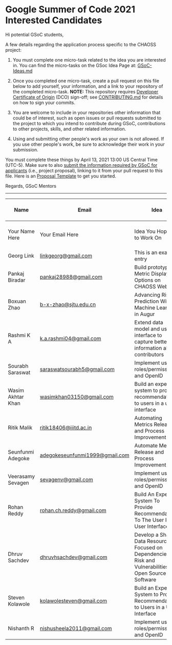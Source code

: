 # Google Summer of Code 2021 Interested Candidates

Hi potential GSoC students,

A few details regarding the application process specific to the CHAOSS project:

1) You must complete one micro-task related to the idea you are interested in. You can find the micro-tasks on the GSoc Idea Page at: [GSoC-Ideas.md](./GSoC-Ideas.md)

2) Once you completed one micro-task, create a pull request on this file below to add yourself, your information, and a link to your repository of the completed micro-task. **NOTE:** This repository requires [Developer Certificate of Origin](https://developercertificate.org/) (DCO) sign-off; see [CONTRIBUTING.md](https://github.com/chaoss/governance/blob/master/CONTRIBUTING.md#code-or-document-change-contributions-github-interface) for details on how to sign your commits.

3) You are welcome to include in your repositories other information that could be of interest, such as open issues or pull requests submitted to the project to which you intend to contribute during GSoC, contributions to other projects, skills, and other related information.

4) Using and submitting other people's work as your own is not allowed. If you use other people's work, be sure to acknowledge their work in your submission.

You must complete these things by April 13, 2021 13:00 US Central Time (UTC-5). Make sure to also [submit the information required by GSoC for applicants](https://summerofcode.withgoogle.com/) (i.e., project proposal), linking to it from your pull request to this file. Here is an [Proposal Template](https://docs.google.com/document/d/1YZez6_hgp2dBybEsMZoQ-ONB9IawK4_OPISLHe9Tjew/edit) to get you started.

Regards,
GSoC Mentors

------

| Name | Email | Idea | Micro-Task Repository | Project Proposal
| --- | --- | --- | --- | --- | 
| Your Name Here | Your Email Here |  Idea You Hoping to Work On | Link to your Mico-task Repo | Link to Your Proposal |
| Georg Link | linkgeorg@gmail.com | This is an example entry | [Micro-task](https://github.com/chaoss/governance/blob/master/GSoC-Ideas.md) | [Proposal Template](https://docs.google.com/document/d/1YZez6_hgp2dBybEsMZoQ-ONB9IawK4_OPISLHe9Tjew/edit) |
| Pankaj Biradar | pankaj28988@gmail.com | Build prototype Metric Display Options on CHAOSS Website | [Micro-task](https://github.com/pankaj892/CHAOSS-task) | [Proposal](https://docs.google.com/document/d/1RiErLUDrfcRfbdM5WOk5E72xpqwtGuWB8p-N8bZSZE8/edit?usp=sharing) |
| Boxuan Zhao | b-x-zhao@sjtu.edu.cn | Advancing Risk Prediction With Machine Learning in Augur | [Micro-task](https://github.com/BoxuanZhao/augur) | [Proposal](https://docs.google.com/document/d/1VJb2vbmq2CY1_PZbs91qT7mmAXF85440aM3ar9yL7I8/edit?usp=sharing) |
| Rashmi K A | k.a.rashmi04@gmail.com | Extend data model and user interface to capture better information about contributors | [Micro-task](https://github.com/Rashmi-K-A/chaoss-sortinghat) | [Proposal](https://docs.google.com/document/d/1oUd-G-N4VXh77FRI4PTSWJHoVxGt2WZDNu7JwuFMbW4/edit?usp=sharing) |
| Sourabh Saraswat | saraswatsourabh5@gmail.com | Implement user roles/permissions and OpenID | [Micro-task](https://github.com/SourabhSaraswat-191939/GSoC-chaoss-microtasks) | [Proposal](https://docs.google.com/document/d/1_4VhenTS9VmYEZVBLrG0O1WbQ1qW41NuTIKaifeQEUE/edit?usp=sharing) |
| Wasim Akhtar Khan | wasimkhan03150@gmail.com | Build an expert system to provide recommendations to users in a user interface | [Micro-task](https://github.com/WasimAkhtarKhan/Micro-Tasks-CHAOSS) | [Proposal](https://docs.google.com/document/d/1FfAN_z1lbiFupy8LfGVqJXhbOXwZW4K-0V1ZvyqLQvs/edit?usp=sharing) |
| Ritik Malik | ritik18406@iiitd.ac.in | Automating Metrics Release and Process Improvement | [Micro-task](https://github.com/ritik-malik/Microtasks) | [Proposal](https://docs.google.com/document/d/1bt-C_e10NB9wqYFVL3AgBwMN0JaelVHMznVBgFmoR-0/edit?usp=sharing) |
| Seunfunmi Adegoke | adegokeseunfunmi1999@gmail.com | Automate Metrics Release and Process Improvement | [Micro-task](https://github.com/seun-beta/Microtasks)  | [Proposal](https://docs.google.com/document/d/1RczgixFOY1V3KOHuLMyrm-e33ItnVZD6Cm26oI-muSs/edit?usp=sharing) |
| Veerasamy Sevagen | sevagenv@gmail.com | Implement user roles/permissions and OpenID | [Micro-task](https://github.com/VSevagen/chaoss-microtasks) | [Proposal](https://docs.google.com/document/d/12HH906PcyexTFovHYcpTXsoABf7ZCZMZWP94DMDAjAI/edit?usp=sharing) |
| Rohan Reddy | rohan.ch.reddy@gmail.com | Build An Expert System To Provide Recommendations To The User In A User Interface | [Microtasks](https://github.com/rohanreddych/chaoss-microtasks) | [Proposal](https://docs.google.com/document/d/1W9eW0Qd-QteZdWJlTTHEKAl5D8KVxoKPgME_RGdRFtE/edit?usp=sharing) |
| Dhruv Sachdev | dhruvhsachdev@gmail.com | Develop a Shared Data Resource Focused on Dependencies, Risk and Vulnerabilities in Open Source Software | [Micro-task](https://github.com/Dhruv-Sachdev1313/microtasks-chaoss-2021) | [Proposal](https://docs.google.com/document/d/1c1pNL9umsUlCO49zeUm6vT9zYvbtqTmbSZsVVEGFQ9Y/edit?usp=sharing) |
| Steven Kolawole | kolawolesteven@gmail.com | Build an Expert System to Provide Recommendations to Users in a User Interface | [Micro-tasks](https://github.com/SteveKola/grimoirelab-microtasks) | [Proposal](https://docs.google.com/document/d/1jwc6pugvrBMLkmEBZVjQsIryieCc7NoKIJsLLzxKXps/edit?usp=sharing) |
| Nishanth R | nishusheela2011@gmail.com | Implement user roles/permissions and OpenID | [Micro-tasks](https://github.com/AllMight2099/grimoirelab-microtasks) | [Proposal](https://docs.google.com/document/d/1ay7jieasAumB3ymYYNU47rP9yQSfAW6zhdcKv4XuleI/edit#) |

